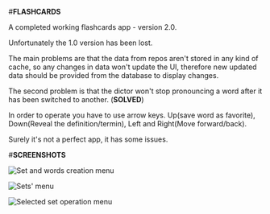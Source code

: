 #**FLASHCARDS**

A completed working flashcards app - version 2.0.

Unfortunately the 1.0 version has been lost.

The main problems are that the data from repos aren't stored in any kind of cache, so any changes in data won't update the UI, therefore new updated data should be provided from the database to display changes.

The second problem is that the dictor won't stop pronouncing a word after it has been switched to another. (**SOLVED**)

In order to operate you have to use arrow keys. Up(save word as favorite), Down(Reveal the definition/termin), Left and Right(Move forward/back).

Surely it's not a perfect app, it has some issues.

#**SCREENSHOTS**

![Set and words creation menu](https://disk.yandex.ru/i/aeTppZBWAqxX4A)

![Sets' menu](https://disk.yandex.ru/i/EGXFOf9qRJaUdQ)

![Selected set operation menu](https://disk.yandex.ru/i/3nxiWpuuVAS6_g)